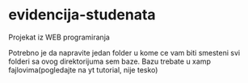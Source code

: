 # evidencija-studenata
Projekat iz WEB programiranja

Potrebno je da napravite jedan folder u kome ce vam biti smesteni svi folderi sa ovog direktorijuma sem baze. Bazu trebate u xamp fajlovima(pogledajte na yt tutorial, nije tesko)
